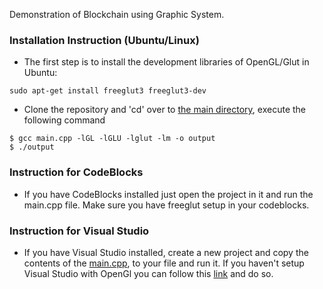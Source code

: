 Demonstration of Blockchain using Graphic System. 

### Installation Instruction (Ubuntu/Linux)

- The first step is to install the development libraries of OpenGL/Glut in Ubuntu:
```
sudo apt-get install freeglut3 freeglut3-dev
```
- Clone the repository and 'cd' over to [the main directory](https://github.com/roshan139154/Computer-Graphic-Project-on-working-of-Blockchain), execute the following command

```
$ gcc main.cpp -lGL -lGLU -lglut -lm -o output
$ ./output
```
### Instruction for CodeBlocks

- If you have CodeBlocks installed just open the project in it and run the main.cpp file. Make sure you have freeglut setup in your codeblocks.

### Instruction for Visual Studio

- If you have Visual Studio installed, create a new project and copy the contents of the [main.cpp](https://github.com/roshan139154/Computer-Graphic-Project-on-working-of-Blockchain/blob/master/main.cpp), to your file and run it. If you haven't setup Visual Studio with OpenGl you can follow this [link](https://www.youtube.com/watch?v=HurTyJ3v_xg) and do so. 
